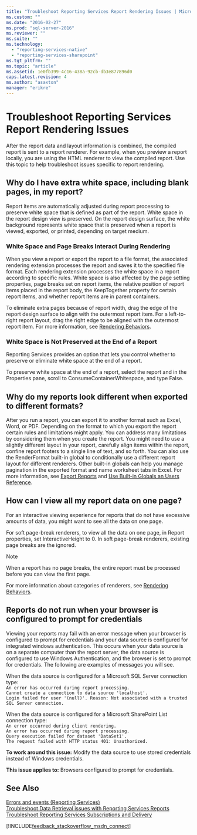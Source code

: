 ```yaml
---
title: "Troubleshoot Reporting Services Report Rendering Issues | Microsoft Docs"
ms.custom: ""
ms.date: "2016-02-27"
ms.prod: "sql-server-2016"
ms.reviewer: ""
ms.suite: ""
ms.technology: 
  - "reporting-services-native"
  - "reporting-services-sharepoint"
ms.tgt_pltfrm: ""
ms.topic: "article"
ms.assetid: 1e0fb399-4c16-438a-92cb-db3e877896d0
caps.latest.revision: 4
ms.author: "asaxton"
manager: "erikre"
---
```

# Troubleshoot Reporting Services Report Rendering Issues
After the report data and layout information is combined, the compiled report is sent to a report renderer. For example, when you preview a report locally, you are using the HTML renderer to view the compiled report. Use this topic to help troubleshoot issues specific to report rendering.   
  
## Why do I have extra white space, including blank pages, in my report?  
Report items are automatically adjusted during report processing to preserve white space that is defined as part of the report. White space in the report design view is preserved. On the report design surface, the white background represents white space that is preserved when a report is viewed, exported, or printed, depending on target medium.  
  
### White Space and Page Breaks Interact During Rendering  
When you view a report or export the report to a file format, the associated rendering extension processes the report and saves it to the specified file format. Each rendering extension processes the white space in a report according to specific rules. White space is also affected by the page setting properties, page breaks set on report items, the relative position of report items placed in the report body, the KeepTogether property for certain report items, and whether report items are in parent containers.   
  
To eliminate extra pages because of report width, drag the edge of the report design surface to align with the outermost report item. For a left-to-right report layout, drag the right edge to be aligned with the outermost report item. For more information, see [Rendering Behaviors](../../reporting-services/report-design/rendering-behaviors-report-builder-and-ssrs.md).  
  
### White Space is Not Preserved at the End of a Report  
Reporting Services provides an option that lets you control whether to preserve or eliminate white space at the end of a report.   
  
To preserve white space at the end of a report, select the report and in the Properties pane, scroll to ConsumeContainerWhitespace, and type False.   
  
## Why do my reports look different when exported to different formats?  
After you run a report, you can export it to another format such as Excel, Word, or PDF. Depending on the format to which you export the report certain rules and limitations might apply. You can address many limitations by considering them when you create the report. You might need to use a slightly different layout in your report, carefully align items within the report, confine report footers to a single line of text, and so forth. You can also use the RenderFormat built-in global to conditionally use a different report layout for different renderers. Other built-in globals can help you manage pagination in the exported format and name worksheet tabs in Excel. For more information, see [Export Reports](../../reporting-services/report-builder/export-reports-report-builder-and-ssrs.md) and [Use Built-in Globals an Users Reference](Built-in%20Globals%20and%20Users%20References%20(Report%20Builder%20and%20SSRS).xml).  
  
## How can I view all my report data on one page?  
For an interactive viewing experience for reports that do not have excessive amounts of data, you might want to see all the data on one page.   
  
For soft page-break renderers, to view all the data on one page, in Report properties, set InteractiveHeight to 0. In soft page-break renderers, existing page breaks are the ignored.   
  
> [!NOTE]  
> When a report has no page breaks, the entire report must be processed before you can view the first page.   
  
For more information about categories of renderers, see [Rendering Behaviors](../../reporting-services/report-design/rendering-behaviors-report-builder-and-ssrs.md).  
  
## Reports do not run when your browser is configured to prompt for credentials  
Viewing your reports may fail with an error message when your browser is configured to prompt for credentials and your data source is configured for integrated windows authentication. This occurs when your data source is on a separate computer than the report server, the data source is configured to use Windows Authentication, and the browser is set to prompt for credentials. The following are examples of messages you will see.  
  
When the data source is configured for a Microsoft SQL Server connection type:  
`An error has occurred during report processing.`  
`Cannot create a connection to data source 'localhost'.`  
`Login failed for user '(null)'. Reason: Not associated with a trusted SQL Server connection.`  
  
When the data source is configured for a Microsoft SharePoint List connection type:  
`An error occurred during client rendering.`   
`An error has occurred during report processing.`   
`Query execution failed for dataset 'DataSet1'.`   
`The request failed with HTTP status 401: Unauthorized.`  
  
**To work around this issue:** Modify the data source to use stored credentials instead of Windows credentials.  
  
**This issue applies to:** Browsers configured to prompt for credentials.  
  
## See Also  
[Errors and events (Reporting Services)](../../reporting-services/troubleshooting/errors-and-events-reference-reporting-services.md)  
[Troubleshoot Data Retrieval issues with Reporting Services Reports](../../reporting-services/troubleshooting/troubleshoot-data-retrieval-issues-with-reporting-services-reports.md)  
[Troubleshoot Reporting Services Subscriptions and Delivery](../../reporting-services/troubleshooting/troubleshoot-reporting-services-subscriptions-and-delivery.md)  
  
  
  
  

[!INCLUDE[feedback_stackoverflow_msdn_connect](../../reporting-services/troubleshooting/includes/feedback-stackoverflow-msdn-connect.md)]
